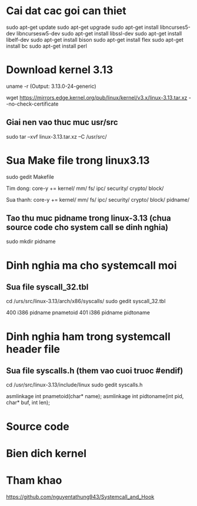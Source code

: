 # Cai dat cac goi can thiet

sudo apt-get update
sudo apt-get upgrade
sudo apt-get install libncurses5-dev libncursesw5-dev
sudo apt-get install libssl-dev
sudo apt-get install libelf-dev
sudo apt-get install bison
sudo apt-get install flex
sudo apt-get install bc
sudo apt-get install perl

# Download kernel 3.13 

uname -r (Output: 3.13.0-24-generic)

wget https://mirrors.edge.kernel.org/pub/linux/kernel/v3.x/linux-3.13.tar.xz --no-check-certificate

## Giai nen vao thuc muc usr/src

sudo tar –xvf linux-3.13.tar.xz –C /usr/src/

# Sua Make file trong linux3.13

sudo gedit Makefile

Tim dong:
    core-y += kernel/ mm/ fs/ ipc/ security/ crypto/ block/

Sua thanh:
    core-y += kernel/ mm/ fs/ ipc/ security/ crypto/ block/ pidname/

## Tao thu muc pidname trong linux-3.13 (chua source code cho system call se dinh nghia)

sudo mkdir pidname

# Dinh nghia ma cho systemcall moi

## Sua file syscall_32.tbl

cd /urs/src/linux-3.13/arch/x86/syscalls/
sudo gedit syscall_32.tbl

400	i386	pidname			pnametoid
401	i386	pidname			pidtoname

# Dinh nghia ham trong systemcall header file

## Sua file syscalls.h (them vao cuoi truoc #endif)

cd /usr/src/linux-3.13/include/linux
sudo gedit syscalls.h

asmlinkage int pnametoid(char* name);
asmlinkage int pidtoname(int pid, char* buf, int len);

# Source code

# Bien dich kernel

# Tham khao
https://github.com/nguyentathung943/Systemcall_and_Hook
